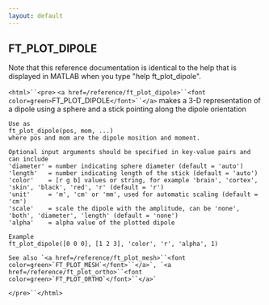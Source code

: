 ```yaml
---
layout: default
---
```


##  FT_PLOT_DIPOLE

Note that this reference documentation is identical to the help that is displayed in MATLAB when you type "help ft_plot_dipole".

`<html>``<pre>`
    `<a href=/reference/ft_plot_dipole>``<font color=green>`FT_PLOT_DIPOLE`</font>``</a>` makes a 3-D representation of a dipole using a sphere and a stick
    pointing along the dipole orientation
 
    Use as
    ft_plot_dipole(pos, mom, ...)
    where pos and mom are the dipole mosition and moment. 
 
    Optional input arguments should be specified in key-value pairs and can include
    'diameter' = number indicating sphere diameter (default = 'auto')
    'length'   = number indicating length of the stick (default = 'auto')
    'color'    = [r g b] values or string, for example 'brain', 'cortex', 'skin', 'black', 'red', 'r' (default = 'r')
    'unit'     = 'm', 'cm' or 'mm', used for automatic scaling (default = 'cm')
    'scale'    = scale the dipole with the amplitude, can be 'none',  'both', 'diameter', 'length' (default = 'none')
    'alpha'    = alpha value of the plotted dipole
 
    Example
    ft_plot_dipole([0 0 0], [1 2 3], 'color', 'r', 'alpha', 1)
 
    See also `<a href=/reference/ft_plot_mesh>``<font color=green>`FT_PLOT_MESH`</font>``</a>`, `<a href=/reference/ft_plot_ortho>``<font color=green>`FT_PLOT_ORTHO`</font>``</a>`
`</pre>``</html>`

